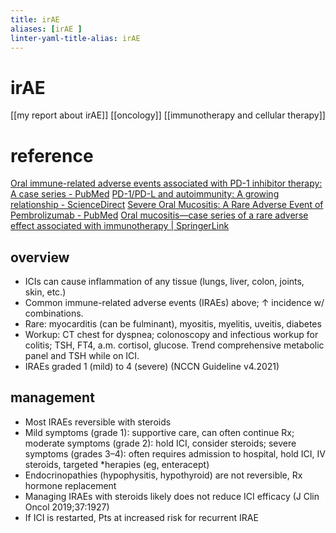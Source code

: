 ```yaml
---
title: irAE 
aliases: [irAE ]
linter-yaml-title-alias: irAE 
---
```

# irAE 
[[my report about irAE]]
[[oncology]]
[[immunotherapy and cellular therapy]]

# reference
[Oral immune-related adverse events associated with PD-1 inhibitor therapy: A case series - PubMed](https://pubmed.ncbi.nlm.nih.gov/31642136/)
[PD-1/PD-L and autoimmunity: A growing relationship - ScienceDirect](https://www.sciencedirect.com/science/article/abs/pii/S0008874916301095)
[Severe Oral Mucositis: A Rare Adverse Event of Pembrolizumab - PubMed](https://pubmed.ncbi.nlm.nih.gov/30005106/)
[Oral mucositis—case series of a rare adverse effect associated with immunotherapy | SpringerLink](https://link.springer.com/article/10.1007/s00520-021-05993-5)

## overview
* ICIs can cause inflammation of any tissue (lungs, liver, colon, joints, skin, etc.)
* Common immune-related adverse events (IRAEs) above; ↑ incidence w/ combinations.
* Rare: myocarditis (can be fulminant), myositis, myelitis, uveitis, diabetes
* Workup: CT chest for dyspnea; colonoscopy and infectious workup for colitis; TSH, FT4, a.m. cortisol, glucose. Trend comprehensive metabolic panel and TSH while on ICI.
* IRAEs graded 1 (mild) to 4 (severe) (NCCN Guideline v4.2021)
## management 
* Most IRAEs reversible with steroids
* Mild symptoms (grade 1): supportive care, can often continue Rx; moderate symptoms (grade 2): hold ICI, consider steroids; severe symptoms (grades 3–4): often requires admission to hospital, hold ICI, IV steroids, targeted *herapies (eg, enteracept)
* Endocrinopathies (hypophysitis, hypothyroid) are not reversible, Rx hormone replacement
* Managing IRAEs with steroids likely does not reduce ICI efficacy (J Clin Oncol 2019;37:1927)
* If ICI is restarted, Pts at increased risk for recurrent IRAE
